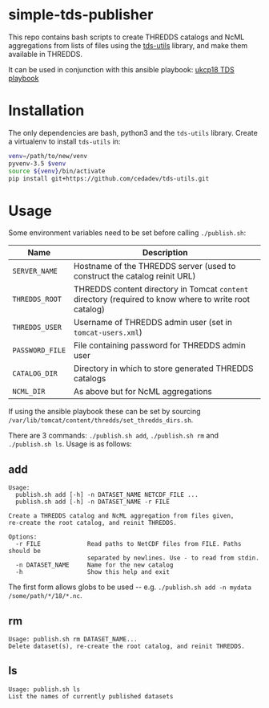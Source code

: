 # simple-tds-publisher

This repo contains bash scripts to create THREDDS catalogs and NcML
aggregations from lists of files using the
[tds-utils](https://github.com/cedadev/tds-utils) library, and make them
available in THREDDS.

It can be used in conjunction with this ansible playbook:
[ukcp18 TDS playbook](https://breezy.badc.rl.ac.uk/jsingleton/tds-playbook/tree/ukcp18)

# Installation

The only dependencies are bash, python3 and the `tds-utils` library. Create a
virtualenv to install `tds-utils` in:

```bash
venv=/path/to/new/venv
pyvenv-3.5 $venv
source ${venv}/bin/activate
pip install git+https://github.com/cedadev/tds-utils.git
```

# Usage

Some environment variables need to be set before calling `./publish.sh`:

| Name            | Description |
| --------------- | ----------- |
| `SERVER_NAME`   | Hostname of the THREDDS server (used to construct the catalog reinit URL) |
| `THREDDS_ROOT`  | THREDDS content directory in Tomcat `content` directory (required to know where to write root catalog) |
| `THREDDS_USER`  | Username of THREDDS admin user (set in `tomcat-users.xml`) |
| `PASSWORD_FILE` | File containing password for THREDDS admin user |
| `CATALOG_DIR`   | Directory in which to store generated THREDDS catalogs |
| `NCML_DIR`      | As above but for NcML aggregations |

If using the ansible playbook these can be set by sourcing
`/var/lib/tomcat/content/thredds/set_thredds_dirs.sh`.

There are 3 commands: `./publish.sh add`, `./publish.sh rm` and `./publish.sh ls`.
Usage is as follows:

## add

```
Usage:
  publish.sh add [-h] -n DATASET_NAME NETCDF_FILE ...
  publish.sh add [-h] -n DATASET_NAME -r FILE

Create a THREDDS catalog and NcML aggregation from files given,
re-create the root catalog, and reinit THREDDS.

Options:
  -r FILE             Read paths to NetCDF files from FILE. Paths should be
                      separated by newlines. Use - to read from stdin.
  -n DATASET_NAME     Name for the new catalog
  -h                  Show this help and exit
```

The first form allows globs to be used -- e.g.
`./publish.sh add -n mydata /some/path/*/18/*.nc`.

## rm

```
Usage: publish.sh rm DATASET_NAME...
Delete dataset(s), re-create the root catalog, and reinit THREDDS.
```

## ls

```
Usage: publish.sh ls
List the names of currently published datasets
```

